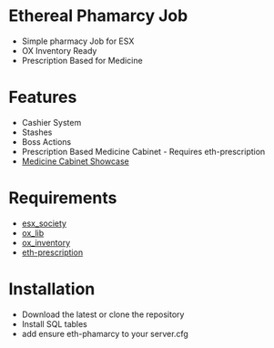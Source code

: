 
# Ethereal Phamarcy Job 

* Simple pharmacy Job for ESX 
* OX Inventory Ready
* Prescription Based for Medicine


# Features 

* Cashier System
* Stashes
* Boss Actions
* Prescription Based Medicine Cabinet - Requires eth-prescription
* [Medicine Cabinet Showcase](https://youtu.be/epRF3Za-g6s)

# Requirements
* [esx_society](https://github.com/esx-framework/esx_society)
* [ox_lib](https://github.com/overextended/ox_lib)
* [ox_inventory](https://overextended.dev/ox_inventory)
* [eth-prescription](https://github.com/jumaaaar/eth-prescription)


# Installation
- Download the latest or clone the repository
- Install SQL tables
- add ensure eth-phamarcy to your server.cfg





